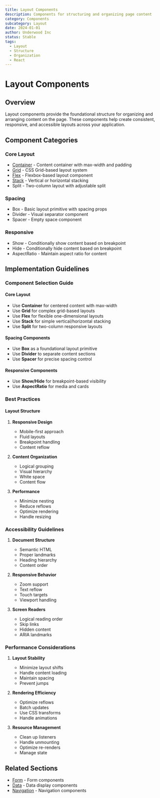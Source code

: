 ```yaml
---
title: Layout Components
description: Components for structuring and organizing page content
category: Components
subcategory: Layout
date: 2024-01-01
author: Underwood Inc
status: Stable
tags:
  - Layout
  - Structure
  - Organization
  - React
---
```


# Layout Components

## Overview

Layout components provide the foundational structure for organizing and arranging content on the page. These components help create consistent, responsive, and accessible layouts across your application.

## Component Categories

### Core Layout

- [Container](./container.md) - Content container with max-width and padding
- [Grid](./grid.md) - CSS Grid-based layout system
- [Flex](./flex.md) - Flexbox-based layout component
- [Stack](./stack.md) - Vertical or horizontal stacking
- Split - Two-column layout with adjustable split

### Spacing

- Box - Basic layout primitive with spacing props
- Divider - Visual separator component
- Spacer - Empty space component

### Responsive

- Show - Conditionally show content based on breakpoint
- Hide - Conditionally hide content based on breakpoint
- AspectRatio - Maintain aspect ratio for content

## Implementation Guidelines

### Component Selection Guide

#### Core Layout

- Use **Container** for centered content with max-width
- Use **Grid** for complex grid-based layouts
- Use **Flex** for flexible one-dimensional layouts
- Use **Stack** for simple vertical/horizontal stacking
- Use **Split** for two-column responsive layouts

#### Spacing Components

- Use **Box** as a foundational layout primitive
- Use **Divider** to separate content sections
- Use **Spacer** for precise spacing control

#### Responsive Components

- Use **Show/Hide** for breakpoint-based visibility
- Use **AspectRatio** for media and cards

### Best Practices

#### Layout Structure

1. **Responsive Design**
   - Mobile-first approach
   - Fluid layouts
   - Breakpoint handling
   - Content reflow

2. **Content Organization**
   - Logical grouping
   - Visual hierarchy
   - White space
   - Content flow

3. **Performance**
   - Minimize nesting
   - Reduce reflows
   - Optimize rendering
   - Handle resizing

### Accessibility Guidelines

1. **Document Structure**
   - Semantic HTML
   - Proper landmarks
   - Heading hierarchy
   - Content order

2. **Responsive Behavior**
   - Zoom support
   - Text reflow
   - Touch targets
   - Viewport handling

3. **Screen Readers**
   - Logical reading order
   - Skip links
   - Hidden content
   - ARIA landmarks

### Performance Considerations

1. **Layout Stability**
   - Minimize layout shifts
   - Handle content loading
   - Maintain spacing
   - Prevent jumps

2. **Rendering Efficiency**
   - Optimize reflows
   - Batch updates
   - Use CSS transforms
   - Handle animations

3. **Resource Management**
   - Clean up listeners
   - Handle unmounting
   - Optimize re-renders
   - Manage state

## Related Sections

- [Form](../form/index.md) - Form components
- [Data](/react-component-patterns/data/index.md) - Data display components
- [Navigation](/react-component-patterns/navigation/index.md) - Navigation components
